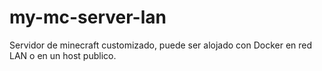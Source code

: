 # my-mc-server-lan
Servidor de minecraft customizado, puede ser alojado con Docker en red LAN o en un host publico.
